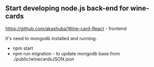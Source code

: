 ## Start developing node.js back-end for wine-cards 
https://github.com/akashuba/Wine-card-React - frontend

It's need to mongodb installed and running.

+ npm start
+ npm run migration - to update mongodb base from ./public/winecardsJSON.json
